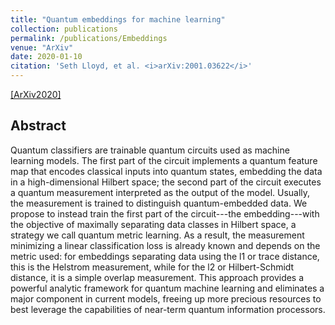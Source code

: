 ```yaml
---
title: "Quantum embeddings for machine learning"
collection: publications
permalink: /publications/Embeddings
venue: "ArXiv"
date: 2020-01-10 
citation: 'Seth Lloyd, et al. <i>arXiv:2001.03622</i>'
---
```


[[ArXiv2020]](https://arxiv.org/pdf/2001.03622.pdf)

## Abstract
Quantum classifiers are trainable quantum circuits used as machine learning models. The first part of the circuit implements a quantum feature map that encodes classical inputs into quantum states, embedding the data in a high-dimensional Hilbert space; the second part of the circuit executes a quantum measurement interpreted as the output of the model. Usually, the measurement is trained to distinguish quantum-embedded data. We propose to instead train the first part of the circuit---the embedding---with the objective of maximally separating data classes in Hilbert space, a strategy we call quantum metric learning. As a result, the measurement minimizing a linear classification loss is already known and depends on the metric used: for embeddings separating data using the l1 or trace distance, this is the Helstrom measurement, while for the l2 or Hilbert-Schmidt distance, it is a simple overlap measurement. This approach provides a powerful analytic framework for quantum machine learning and eliminates a major component in current models, freeing up more precious resources to best leverage the capabilities of near-term quantum information processors.
